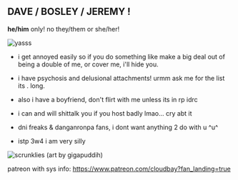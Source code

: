 ## DAVE / BOSLEY / JEREMY !

__he/him__ only! no they/them or she/her! 

![yasss](https://cdn.discordapp.com/attachments/912288412873158659/955791943198195762/unknown.png)

- i get annoyed easily so if you do something like make a big deal out of being a double of me, or cover me, i'll hide you.

- i have psychosis and delusional attachments! urmm ask me for the list its . long. 

- also i have a boyfriend, don't flirt with me unless its in rp idrc

- i can and will shittalk you if you host badly lmao... cry abt it

- dni freaks & danganronpa fans, i dont want anything 2 do with u ^u^

- istp 3w4 i am very silly

![scrunklies](https://cdn.discordapp.com/attachments/912288412873158659/958940444887244821/smallyass.PNG)
(art by gigapuddih)

patreon with sys info: https://www.patreon.com/cloudbay?fan_landing=true
